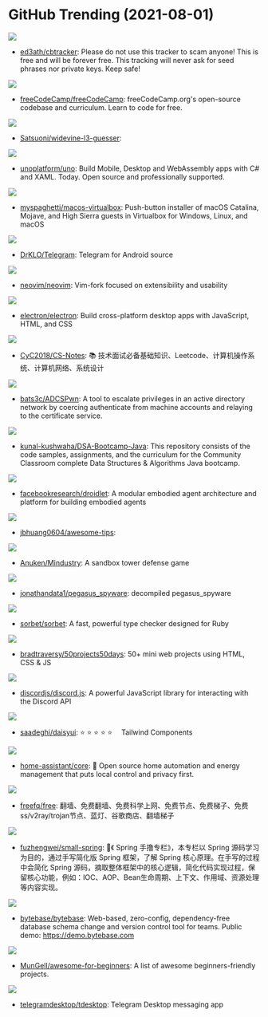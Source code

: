 # GitHub Trending (2021-08-01)

![](https://img.shields.io/badge/JavaScript-New%2074-green?style=flat-square&logo=appveyor)
- [ed3ath/cbtracker](https://github.com/ed3ath/cbtracker): Please do not use this tracker to scam anyone! This is free and will be forever free. This tracking will never ask for seed phrases nor private keys. Keep safe!

![](https://img.shields.io/badge/JavaScript-New%20594-green?style=flat-square&logo=appveyor)
- [freeCodeCamp/freeCodeCamp](https://github.com/freeCodeCamp/freeCodeCamp): freeCodeCamp.org's open-source codebase and curriculum. Learn to code for free.

![](https://img.shields.io/badge/C-New%20144-green?style=flat-square&logo=appveyor)
- [Satsuoni/widevine-l3-guesser](https://github.com/Satsuoni/widevine-l3-guesser): 

![](https://img.shields.io/badge/C%23-New%20153-green?style=flat-square&logo=appveyor)
- [unoplatform/uno](https://github.com/unoplatform/uno): Build Mobile, Desktop and WebAssembly apps with C# and XAML. Today. Open source and professionally supported.

![](https://img.shields.io/badge/Shell-New%20758-green?style=flat-square&logo=appveyor)
- [myspaghetti/macos-virtualbox](https://github.com/myspaghetti/macos-virtualbox): Push-button installer of macOS Catalina, Mojave, and High Sierra guests in Virtualbox for Windows, Linux, and macOS

![](https://img.shields.io/badge/Java-New%2023-green?style=flat-square&logo=appveyor)
- [DrKLO/Telegram](https://github.com/DrKLO/Telegram): Telegram for Android source

![](https://img.shields.io/badge/Vim%20script-New%2058-green?style=flat-square&logo=appveyor)
- [neovim/neovim](https://github.com/neovim/neovim): Vim-fork focused on extensibility and usability

![](https://img.shields.io/badge/C%2B%2B-New%20318-green?style=flat-square&logo=appveyor)
- [electron/electron](https://github.com/electron/electron): Build cross-platform desktop apps with JavaScript, HTML, and CSS

![](https://img.shields.io/badge/Java-New%20140-green?style=flat-square&logo=appveyor)
- [CyC2018/CS-Notes](https://github.com/CyC2018/CS-Notes): 📚 技术面试必备基础知识、Leetcode、计算机操作系统、计算机网络、系统设计

![](https://img.shields.io/badge/C%23-New%20251-green?style=flat-square&logo=appveyor)
- [bats3c/ADCSPwn](https://github.com/bats3c/ADCSPwn): A tool to escalate privileges in an active directory network by coercing authenticate from machine accounts and relaying to the certificate service.

![](https://img.shields.io/badge/none-New%201-green?style=flat-square&logo=appveyor)
- [kunal-kushwaha/DSA-Bootcamp-Java](https://github.com/kunal-kushwaha/DSA-Bootcamp-Java): This repository consists of the code samples, assignments, and the curriculum for the Community Classroom complete Data Structures & Algorithms Java bootcamp.

![](https://img.shields.io/badge/Jupyter%20Notebook-New%20131-green?style=flat-square&logo=appveyor)
- [facebookresearch/droidlet](https://github.com/facebookresearch/droidlet): A modular embodied agent architecture and platform for building embodied agents

![](https://img.shields.io/badge/none-New%20289-green?style=flat-square&logo=appveyor)
- [jbhuang0604/awesome-tips](https://github.com/jbhuang0604/awesome-tips): 

![](https://img.shields.io/badge/Java-New%2015-green?style=flat-square&logo=appveyor)
- [Anuken/Mindustry](https://github.com/Anuken/Mindustry): A sandbox tower defense game

![](https://img.shields.io/badge/Smali-New%20161-green?style=flat-square&logo=appveyor)
- [jonathandata1/pegasus_spyware](https://github.com/jonathandata1/pegasus_spyware): decompiled pegasus_spyware

![](https://img.shields.io/badge/Ruby-New%2061-green?style=flat-square&logo=appveyor)
- [sorbet/sorbet](https://github.com/sorbet/sorbet): A fast, powerful type checker designed for Ruby

![](https://img.shields.io/badge/CSS-New%20631-green?style=flat-square&logo=appveyor)
- [bradtraversy/50projects50days](https://github.com/bradtraversy/50projects50days): 50+ mini web projects using HTML, CSS & JS

![](https://img.shields.io/badge/JavaScript-New%2041-green?style=flat-square&logo=appveyor)
- [discordjs/discord.js](https://github.com/discordjs/discord.js): A powerful JavaScript library for interacting with the Discord API

![](https://img.shields.io/badge/Vue-New%20706-green?style=flat-square&logo=appveyor)
- [saadeghi/daisyui](https://github.com/saadeghi/daisyui): ⭐️ ⭐️ ⭐️ ⭐️ ⭐️  Tailwind Components

![](https://img.shields.io/badge/Python-New%2035-green?style=flat-square&logo=appveyor)
- [home-assistant/core](https://github.com/home-assistant/core): 🏡 Open source home automation and energy management that puts local control and privacy first.

![](https://img.shields.io/badge/none-New%2084-green?style=flat-square&logo=appveyor)
- [freefq/free](https://github.com/freefq/free): 翻墙、免费翻墙、免费科学上网、免费节点、免费梯子、免费ss/v2ray/trojan节点、蓝灯、谷歌商店、翻墙梯子

![](https://img.shields.io/badge/Java-New%20279-green?style=flat-square&logo=appveyor)
- [fuzhengwei/small-spring](https://github.com/fuzhengwei/small-spring): 🌱《 Spring 手撸专栏》，本专栏以 Spring 源码学习为目的，通过手写简化版 Spring 框架，了解 Spring 核心原理。在手写的过程中会简化 Spring 源码，摘取整体框架中的核心逻辑，简化代码实现过程，保留核心功能，例如：IOC、AOP、Bean生命周期、上下文、作用域、资源处理等内容实现。

![](https://img.shields.io/badge/Vue-New%2051-green?style=flat-square&logo=appveyor)
- [bytebase/bytebase](https://github.com/bytebase/bytebase): Web-based, zero-config, dependency-free database schema change and version control tool for teams. Public demo: https://demo.bytebase.com

![](https://img.shields.io/badge/none-New%2069-green?style=flat-square&logo=appveyor)
- [MunGell/awesome-for-beginners](https://github.com/MunGell/awesome-for-beginners): A list of awesome beginners-friendly projects.

![](https://img.shields.io/badge/C%2B%2B-New%2016-green?style=flat-square&logo=appveyor)
- [telegramdesktop/tdesktop](https://github.com/telegramdesktop/tdesktop): Telegram Desktop messaging app

